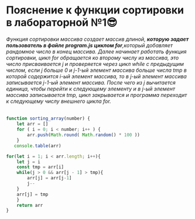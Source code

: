 # **Пояснение к функции сортировки в лабораторной №1**:sunglasses:

###### Функция сортировки массива создает массив длиной, **которую задает пользователь в файле program.js циклом for**,который добавляет рандомное число в конец массива. Далее начинает работать функция сортировки, цикл for обращается ко второму числу из массива, это число присваивается j и проверяется через цикл while с предыдущим числом, если j больше 0 и j-1-ый элемент массива больше числа tmp в которой содержится i-ый элемент массива, то в j-ый элемент массива записывается j-1-ый элемент массива. После чего из j вычитается единица, чтобы перейти к следующему элементу и в j-ый элемент массива записывается tmp, цикл закрывается и программа переходит к следующему числу внешнего цикла for.  

```js
function sorting_array(number) {
    let arr = []
    for ( i = 0; i < number; i++ ) {
        arr.push(Math.round( Math.random() * 100 ))
    }
   console.table(arr) 

for(let i = 1; i < arr.length; i++){
    let j = i
    const tmp = arr[i]
    while(j > 0 && arr[j - 1] > tmp){
        arr[j] = arr[j-1]
        j--
    }
    arr[j] = tmp
    }
    return arr
}
```
